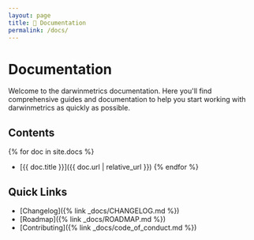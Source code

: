 ```yaml
---
layout: page
title: 📖 Documentation
permalink: /docs/
---
```


# Documentation

Welcome to the darwinmetrics documentation. Here you'll find comprehensive guides and documentation to help you start working with darwinmetrics as quickly as possible.

## Contents

{% for doc in site.docs %}

- [{{ doc.title }}]({{ doc.url | relative_url }})
{% endfor %}

## Quick Links
<!-- markdownlint-disable MD037 -->
- [Changelog]({% link _docs/CHANGELOG.md %})
- [Roadmap]({% link _docs/ROADMAP.md %})
- [Contributing]({% link _docs/code_of_conduct.md %})
